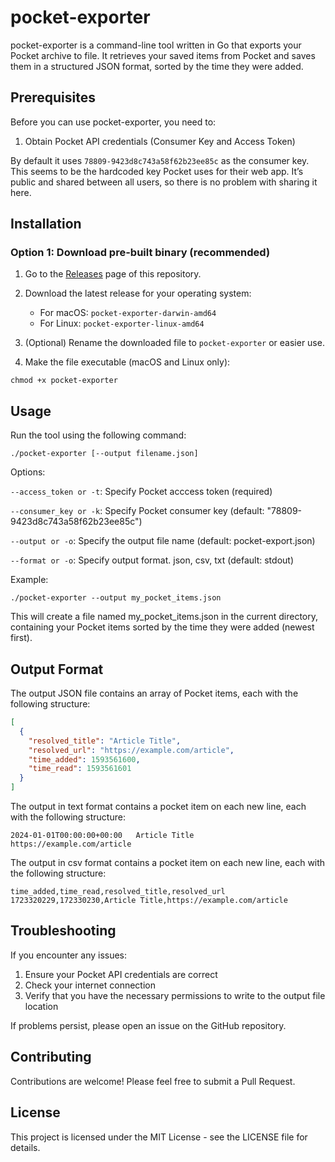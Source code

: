 # pocket-exporter

pocket-exporter is a command-line tool written in Go that exports your Pocket archive to file. It retrieves your saved items from Pocket and saves them in a structured JSON format, sorted by the time they were added.

## Prerequisites

Before you can use pocket-exporter, you need to:

1. Obtain Pocket API credentials (Consumer Key and Access Token)

By default it uses `78809-9423d8c743a58f62b23ee85c` as the consumer key.
This seems to be the hardcoded key Pocket uses for their web app. It’s public and shared between all users, so there is no problem with sharing it here.

## Installation

### Option 1: Download pre-built binary (recommended)

1. Go to the [Releases](https://github.com/crhuber/pocket-exporter/releases) page of this repository.
2. Download the latest release for your operating system:

   - For macOS: `pocket-exporter-darwin-amd64`
   - For Linux: `pocket-exporter-linux-amd64`

3. (Optional) Rename the downloaded file to `pocket-exporter` or easier use.
4. Make the file executable (macOS and Linux only):

`chmod +x pocket-exporter`


## Usage
Run the tool using the following command:

`./pocket-exporter [--output filename.json]`

Options:

`--access_token or -t`: Specify Pocket acccess token (required)

`--consumer_key or -k`: Specify Pocket consumer key (default: "78809-9423d8c743a58f62b23ee85c")

`--output or -o`: Specify the output file name (default: pocket-export.json)

`--format or -o`: Specify output format. json, csv, txt (default: stdout)


Example:

`./pocket-exporter --output my_pocket_items.json`

This will create a file named my_pocket_items.json in the current directory, containing your Pocket items sorted by the time they were added (newest first).

## Output Format
The output JSON file contains an array of Pocket items, each with the following structure:

```json
[
  {
    "resolved_title": "Article Title",
    "resolved_url": "https://example.com/article",
    "time_added": 1593561600,
    "time_read": 1593561601
  }
]
```

The output in text format contains a pocket item on each new line, each with the following structure:

```
2024-01-01T00:00:00+00:00	Article Title	https://example.com/article
```

The output in csv format contains a pocket item on each new line, each with the following structure:
```
time_added,time_read,resolved_title,resolved_url
1723320229,172330230,Article Title,https://example.com/article
```

## Troubleshooting
If you encounter any issues:

1. Ensure your Pocket API credentials are correct
2. Check your internet connection
3. Verify that you have the necessary permissions to write to the output file location

If problems persist, please open an issue on the GitHub repository.

## Contributing
Contributions are welcome! Please feel free to submit a Pull Request.

## License
This project is licensed under the MIT License - see the LICENSE file for details.
